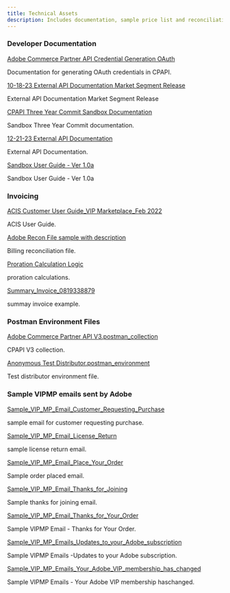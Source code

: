 ```yaml
---
title: Technical Assets
description: Includes documentation, sample price list and reconciliation files, reseller pass-through terms, and a sample Postman environment.
---
```


<DiscoverBlock width= "33%" slots="heading, link, text"/>

### Developer Documentation 
[Adobe Commerce Partner API Credential Generation OAuth](../../documents/Adobe%20Commerce%20Partner%20API%20Credential%20Generation%20OAuth.pdf)

Documentation for generating OAuth credentials in CPAPI.

<DiscoverBlock width= "33%" slots="link, text"/>

[10-18-23 External API Documentation Market Segment Release](../../documents/developer-documentation/External%20API%20Documentation%20Market%20Segment%20Release.pdf)

External API Documentation Market Segment Release

<DiscoverBlock width= "33%" slots="link, text"/>

[CPAPI Three Year Commit Sandbox Documentation](../../documents/developer-documentation/CPAPI%20Three%20Year%20Commit%20Sandbox%20Documentation.pdf)

Sandbox Three Year Commit documentation.

<DiscoverBlock width= "33%" slots="link, text"/>

[12-21-23 External API Documentation](../../documents/developer-documentation/12-21-23%20External%20API%20Documentation.pdf)

External API Documentation.

<DiscoverBlock width= "33%" slots="link, text"/>

[Sandbox User Guide - Ver 1.0a](../../documents/developer-documentation/Sandbox%20User%20Guide%20-%20Ver%201.0a.pdf)

Sandbox User Guide - Ver 1.0a

<DiscoverBlock width= "33%" slots="heading, link, text"/>

### Invoicing 

[ACIS Customer User Guide_VIP Marketplace_Feb 2022](../../documents/invoicing/ACIS%20Customer%20User%20Guide_VIP%20Marketplace_Feb%202022.pdf)

ACIS User Guide.

<DiscoverBlock width= "33%" slots="link, text"/>

[Adobe Recon File sample with description](../../documents/invoicing/Adobe%20Recon%20File%20sample%20with%20description.xlsx)

Billing reconciliation file.

<DiscoverBlock width= "33%" slots="link, text"/>

[Proration Calculation Logic](../../documents/invoicing/Proration%20Calculation%20Logic.xlsx)

proration calculations.

<DiscoverBlock width= "33%" slots="link, text"/>

[Summary_Invoice_0819338879](../../documents/invoicing/Summary_Invoice_0819338879.xlsx)

summay invoice example.

<DiscoverBlock width= "33%" slots="heading, link, text"/>

### Postman Environment Files 

[Adobe Commerce Partner API V3.postman_collection](../../documents/postman-enviornment-files/Adobe%20Commerce%20Partner%20API%20V3.postman_collection.json)

CPAPI V3 collection.

<DiscoverBlock width= "33%" slots="link, text"/>

[Anonymous Test Distributor.postman_environment](../../documents/postman-enviornment-files/Anonymous%20Test%20Distributor.postman_environment.json)

Test distributor environment file.

<DiscoverBlock width= "33%" slots="heading, link, text"/>

### Sample VIPMP emails sent by Adobe

[Sample_VIP_MP_Email_Customer_Requesting_Purchase](../../documents/sample-vipmp-emails-sent-by-adobe/Sample_VIP_MP_Email_Customer_Requesting_Purchase.pdf)

sample email for customer requesting purchase.

<DiscoverBlock width= "33%" slots="link, text"/>

[Sample_VIP_MP_Email_License_Return](../../documents/sample-vipmp-emails-sent-by-adobe/Sample_VIP_MP_Email_License_Return.pdf)

sample license return email.

<DiscoverBlock width= "33%" slots="link, text"/>

[Sample_VIP_MP_Email_Place_Your_Order](../../documents/sample-vipmp-emails-sent-by-adobe/Sample_VIP_MP_Email_Place_Your_Order.pdf)

Sample order placed email.

<DiscoverBlock width= "33%" slots="link, text"/>

[Sample_VIP_MP_Email_Thanks_for_Joining](../../documents/sample-vipmp-emails-sent-by-adobe/Sample_VIP_MP_Email_Thanks_for_Joining.pdf)

Sample thanks for joining email.

<DiscoverBlock width= "33%" slots="link, text"/>

[Sample_VIP_MP_Email_Thanks_for_Your_Order](../../documents/sample-vipmp-emails-sent-by-adobe/Sample_VIP_MP_Email_Thanks_for_Your_Order.pdf)

Sample VIPMP Email - Thanks for Your Order. 

<DiscoverBlock width= "33%" slots="link, text"/>

[Sample_VIP_MP_Emails_Updates_to_your_Adobe_subscription](../../documents/sample-vipmp-emails-sent-by-adobe/Sample_VIP_MP_Emails_Updates_to_your_Adobe_subscription.pdf)

Sample VIPMP Emails -Updates to your Adobe subscription. 

<DiscoverBlock width= "33%" slots="link, text"/>

[Sample_VIP_MP_Emails_Your_Adobe_VIP_membership_has_changed](../../documents/sample-vipmp-emails-sent-by-adobe/Sample_VIP_MP_Emails_Your_Adobe_VIP_membership_has_changed.pdf)

Sample VIPMP Emails - Your Adobe VIP membership haschanged.